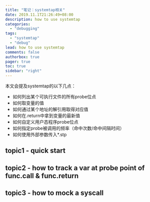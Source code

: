 ```yaml
---
title: "笔记：systemtap相关"
date: 2019.11.1T21:26:49+08:00
description: how to use systemtap
categories:
  - "debugging"
tags:
  - "systemtap"
  - "debug"
lead: how to use systemtap
comments: false
authorbox: true
pager: true
toc: true
sidebar: "right"
---
```


本文会提及systemtap的以下几点：
 - 如何列出某个可执行文件的所有probe位点
 - 如何取变量的值
 - 如何通过某个地址的解引用取得对应值
 - 如何在.return中拿到变量的最新值
 - 如何自定义用户态程序probe位点
 - 如何指定probe被调用的频率（命中次数/命中间隔时间）
 - 如何使用外部参数传入*.stp

## topic1 - quick start

## topic2 - how to track a var at probe point of func.call & func.return

## topic3 - how to mock a syscall

